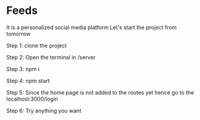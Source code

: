# Feeds
It is a personalized social media platform
Let's start the project from tomorrow

Step 1: clone the project

Step 2: Open the terminal in /server

Step 3: npm i

Step 4: npm start

Step 5: Since the home page is not added to the routes yet hence go to the localhost:3000/login

Step 6: Try anything you want
